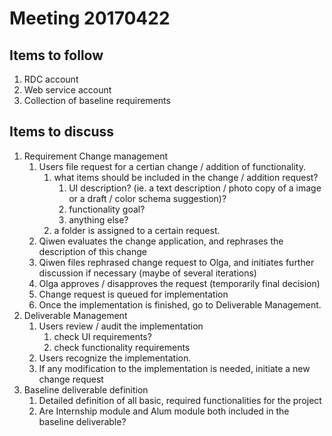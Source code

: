 # Meeting 20170422

## Items to follow

1. RDC account
2. Web service account
3. Collection of baseline requirements

## Items to discuss

1. Requirement Change management
   1. Users file request for a certian change /  addition of functionality.
      1. what items should be included in the change / addition request?
         1. UI description? (ie. a text description / photo copy of a image or a draft / color schema suggestion)?
         2. functionality goal?
         3. anything else?
      2. a folder is assigned to a certain request.
   2. Qiwen evaluates the change application, and rephrases the description of this change
   3. Qiwen files rephrased change request to Olga, and initiates further discussion if necessary (maybe of several iterations)
   4. Olga approves / disapproves the request (temporarily final decision)
   5. Change request is queued for implementation
   6. Once the implementation is finished, go to Deliverable Management.
2. Deliverable Management
   1. Users review / audit the implementation
      1. check UI requirements?
      2. check functionality requirements
   2. Users recognize the implementation.
   3. If any modification to the implementation is needed,  initiate a new change request
3. Baseline deliverable definition
   1. Detailed definition of all basic, required functionalities for the project
   2. Are Internship module and Alum module both included in the baseline deliverable?